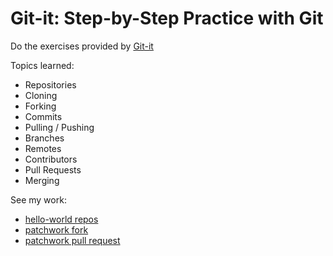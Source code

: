 # Git-it: Step-by-Step Practice with Git

Do the exercises provided by [Git-it](https://github.com/jlord/git-it-electron)

Topics learned:
- Repositories
- Cloning
- Forking
- Commits
- Pulling / Pushing
- Branches
- Remotes
- Contributors
- Pull Requests
- Merging

See my work:
- [hello-world repos](https://github.com/asubramanian08/hello-world)
- [patchwork fork](https://github.com/asubramanian08/patchwork)
- [patchwork pull request](https://github.com/jlord/patchwork/pull/48117)